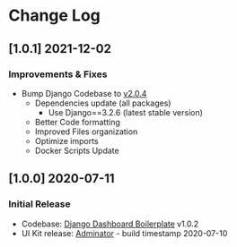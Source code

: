# Change Log

## [1.0.1] 2021-12-02
### Improvements & Fixes

- Bump Django Codebase to [v2.0.4](https://github.com/app-generator/boilerplate-code-django-dashboard/releases)
  - Dependencies update (all packages)
    - Use Django==3.2.6 (latest stable version)
  - Better Code formatting
  - Improved Files organization
  - Optimize imports
  - Docker Scripts Update 

## [1.0.0] 2020-07-11
### Initial Release

- Codebase: [Django Dashboard Boilerplate](https://github.com/app-generator/boilerplate-code-flask-dashboard) v1.0.2
- UI Kit release: [Adminator](https://github.com/puikinsh/Adminator-admin-dashboard) - build timestamp 2020-07-10
